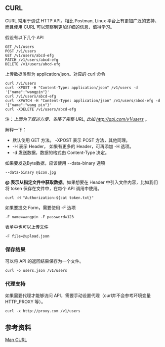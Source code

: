 
## CURL
CURL 常用于调试 HTTP API。相比 Postman, Linux 平台上有更加广泛的支持，而且使用 CURL 可以观察到更加详细的信息，值得学习。

假设有以下几个 API

```
GET /v1/users
POST /v1/users
GET /v1/users/abcd-efg
PATCH /v1/users/abcd-efg
DELETE /v1/users/abcd-efg
```

上传数据类型为 application/json。对应的 curl 命令

```
curl /v1/users
curl -XPOST -H "Content-Type: application/json" /v1/users -d '{"name":"wangpin"}'
curl /v1/users/abcd-efg
curl -XPATCH -H "Content-Type: application/json" /v1/users/abcd-efg -d '{"name":"wang pin"}'
curl -XDELETE /v1/users/abcd-efg
```

注：*上面为了叙述方便，省略了完整 URL, 比如 http://api.com/v1/users* 。

解释一下：
* 默认使用 GET 方法。 -XPOST 表示 POST 方法，其他同理。 
* -H 表示 Header， 如果有更多的 Header，可再添加 -H 选项。
* -d 发送数据，数据的格式由 Content-Type 决定。

如果要发送Byte数据，应该使用 --data-binary 选项
  
```
--data-binary @icon.jpg
```
**@ 表示从指定文件中获取数据**。如果想要在 Header 中引入文件内容，比如我们将 token 保存在文件中，在每个 API 调用中使用。

```
curl -H "Authorization:${cat token.txt}"

```

如果要提交 Form，需要使用 -F 选项

```
-F name=wangpin -F password=123
```
表单中也可以上传文件
```
-F file=@upload.json
```

### 保存结果
可以将 API 的返回结果保存为一个文件。

```
curl -o users.json /v1/users
```

### 代理支持
如果需要代理才能够访问 API，需要手动设置代理（curl并不会参考环境变量 HTTP_PROXY 等）。

```
curl -x http://proxy.com /v1/users
```


## 参考资料
[Man CURL](https://curl.haxx.se/docs/manpage.html)
